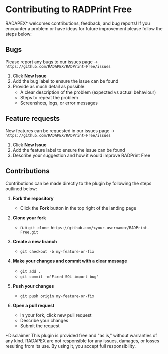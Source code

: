 # Contributing to RADPrint Free

RADAPEX* welcomes contributions, feedback, and bug reports!
If you encounter a problem or have ideas for future improvement please follow the steps below:

## Bugs

Please report any bugs to our issues page -> `https://github.com/RADAPEX/RADPrint-Free/issues`

1. Click **New Issue**
2. Add the bug label to ensure the issue can be found
2. Provide as much detail as possible:
    - A clear description of the problem (expected vs actual behaviour)
    - Steps to repeat the problem
    - Screenshots, logs, or error messages

## Feature requests

New features can be requested in our issues page -> `https://github.com/RADAPEX/RADPrint-Free/issues`

1. Click **New Issue**
2. Add the feature label to ensure the issue can be found
3. Describe your suggestion and how it would improve RADPrint Free

## Contributions

Contributions can be made directly to the plugin by following the steps outlined below:

1. **Fork the repository**
    - Click the **Fork** button in the top right of the landing page

2. **Clone your fork**
    - run `git clone https://github.com/<your-username>/RADPrint-Free.git`

3. **Create a new branch**
    - `git checkout -b my-feature-or-fix`

4. **Make your changes and commit with a clear message**
    - `git add .`
    - `git commit -m"Fixed SQL import bug"`

5. **Push your changes**
    - `git push origin my-feature-or-fix`

6. **Open a pull request**
    - In your fork, click new pull request
    - Describe your changes
    - Submit the request

*Disclaimer
This plugin is provided free and "as is," without warranties of any kind. RADAPEX are not responsible for any issues, damages, or losses resulting from its use. By using it, you accept full responsibility.